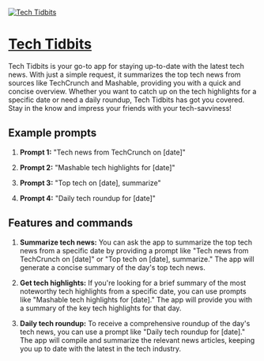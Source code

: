 [![Tech Tidbits](https://files.oaiusercontent.com/file-K4SfXt3HlYW6sHSfXOAfd3fJ?se=2123-10-19T03%3A41%3A53Z&sp=r&sv=2021-08-06&sr=b&rscc=max-age%3D31536000%2C%20immutable&rscd=attachment%3B%20filename%3D99b92b68-dc30-4519-84d2-1b383cae10d3.png&sig=mRQlgny5YgLed4THCZjfkl9c3DVpH3WHXW05bxcqA6w%3D)](https://chat.openai.com/g/g-0FuplkHjT-tech-tidbits)

# [Tech Tidbits](https://chat.openai.com/g/g-0FuplkHjT-tech-tidbits)

Tech Tidbits is your go-to app for staying up-to-date with the latest tech news. With just a simple request, it summarizes the top tech news from sources like TechCrunch and Mashable, providing you with a quick and concise overview. Whether you want to catch up on the tech highlights for a specific date or need a daily roundup, Tech Tidbits has got you covered. Stay in the know and impress your friends with your tech-savviness!

## Example prompts

1. **Prompt 1:** "Tech news from TechCrunch on [date]"

2. **Prompt 2:** "Mashable tech highlights for [date]"

3. **Prompt 3:** "Top tech on [date], summarize"

4. **Prompt 4:** "Daily tech roundup for [date]"

## Features and commands

1. **Summarize tech news:** You can ask the app to summarize the top tech news from a specific date by providing a prompt like "Tech news from TechCrunch on [date]" or "Top tech on [date], summarize." The app will generate a concise summary of the day's top tech news.

2. **Get tech highlights:** If you're looking for a brief summary of the most noteworthy tech highlights from a specific date, you can use prompts like "Mashable tech highlights for [date]." The app will provide you with a summary of the key tech highlights for that day.

3. **Daily tech roundup:** To receive a comprehensive roundup of the day's tech news, you can use a prompt like "Daily tech roundup for [date]." The app will compile and summarize the relevant news articles, keeping you up to date with the latest in the tech industry.